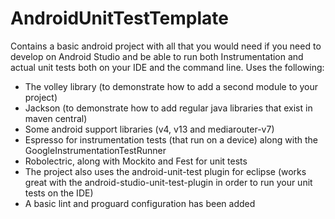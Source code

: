 AndroidUnitTestTemplate
=======================

Contains a basic android project with all that you would need if you need to develop on Android Studio and be able to run both Instrumentation and actual unit tests both on your IDE and the command line.
Uses the following:
- The volley library (to demonstrate how to add a second module to your project)
- Jackson (to demonstrate how to add regular java libraries that exist in maven central)
- Some android support libraries (v4, v13 and mediarouter-v7)
- Espresso for instrumentation tests (that run on a device) along with the GoogleInstrumentationTestRunner
- Robolectric, along with Mockito and Fest for unit tests
- The project also uses the android-unit-test plugin for eclipse (works great with the android-studio-unit-test-plugin in order to run your  unit tests on the IDE)
- A basic lint and proguard configuration has been added